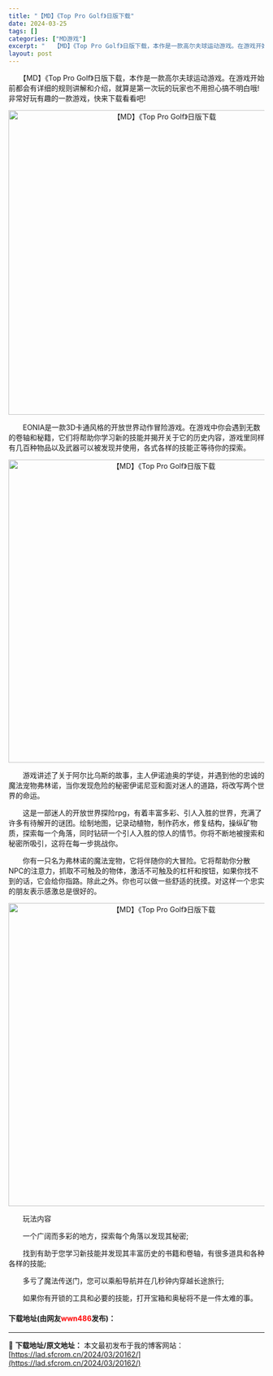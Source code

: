 ```yaml
---
title: "【MD】《Top Pro Golf》日版下载"
date: 2024-03-25
tags: []
categories: ["MD游戏"]
excerpt: "　　【MD】《Top Pro Golf》日版下载，本作是一款高尔夫球运动游戏。在游戏开始前都会有详细的规则讲解和介绍，就算是第一次玩的玩家也不用担心搞不明白哦!非常好玩有趣的一款游戏，快来下载看看吧! 　　EONIA是一款3D卡通风格的开放世界动作冒险游戏。在游戏中你会遇到无数的卷轴和秘籍，它们将帮&hellip;"
layout: post
---
```


 <p>　　【MD】《Top Pro Golf》日版下载，本作是一款高尔夫球运动游戏。在游戏开始前都会有详细的规则讲解和介绍，就算是第一次玩的玩家也不用担心搞不明白哦!非常好玩有趣的一款游戏，快来下载看看吧!</p> <p align="center"><img align="" border="0" src="https://lad.sfcrom.cn/wp-content/uploads/2024/03/20240325_6601155e99b43.png" width="599" alt="【MD】《Top Pro Golf》日版下载" /></p> <p>　　EONIA是一款3D卡通风格的开放世界动作冒险游戏。在游戏中你会遇到无数的卷轴和秘籍，它们将帮助你学习新的技能并揭开关于它的历史内容，游戏里同样有几百种物品以及武器可以被发现并使用，各式各样的技能正等待你的探索。</p> <p align="center"><img align="" border="0" src="https://lad.sfcrom.cn/wp-content/uploads/2024/03/20240325_660115600c75d.png" width="596" alt="【MD】《Top Pro Golf》日版下载" /></p> <p>　　游戏讲述了关于阿尔比乌斯的故事，主人伊诺迪奥的学徒，并遇到他的忠诚的魔法宠物弗林诺，当你发现危险的秘密伊诺尼亚和面对迷人的道路，将改写两个世界的命运。</p> <p>　　这是一部迷人的开放世界探险rpg，有着丰富多彩、引人入胜的世界，充满了许多有待解开的谜团。绘制地图，记录动植物，制作药水，修复结构，操纵矿物质，探索每一个角落，同时钻研一个引人入胜的惊人的情节。你将不断地被搜索和秘密所吸引，这将在每一步挑战你。</p> <p>　　你有一只名为弗林诺的魔法宠物，它将伴随你的大冒险。它将帮助你分散NPC的注意力，抓取不可触及的物体，激活不可触及的杠杆和按钮，如果你找不到的话，它会给你指路。除此之外。你也可以做一些舒适的抚摸。对这样一个忠实的朋友表示感激总是很好的。</p> <p align="center"><img align="" border="0" src="https://lad.sfcrom.cn/wp-content/uploads/2024/03/20240325_6601156182d66.png" width="596" alt="【MD】《Top Pro Golf》日版下载" /></p> <p>　　玩法内容</p> <p>　　一个广阔而多彩的地方，探索每个角落以发现其秘密;</p> <p>　　找到有助于您学习新技能并发现其丰富历史的书籍和卷轴，有很多道具和各种各样的技能;</p> <p>　　多亏了魔法传送门，您可以乘船导航并在几秒钟内穿越长途旅行;</p> <p>　　如果你有开锁的工具和必要的技能，打开宝箱和奥秘将不是一件太难的事。</p> <p><h4>下载地址(由网友<font color="red">wwn486</font>发布)：</h4></p> 

---
📖 **下载地址/原文地址：** 本文最初发布于我的博客网站：[https://lad.sfcrom.cn/2024/03/20162/](https://lad.sfcrom.cn/2024/03/20162/)

